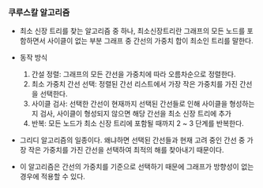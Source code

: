 ### 쿠루스칼 알고리즘 

- 최소 신장 트리를 찾는 알고리즘 중 하나, 최소신장트리란 그래프의 모든 노드를 포함하면서 사이클이 없는 부분 그래프 중 간선의 가중치 합이 최소인 트리를 말한다. 
- 동작 방식
    1. 간설 정렬: 그래프의 모든 간선을 가중치에 따라 오름차순으로 정렬한다.
    2. 최소 가중치 간선 선택: 정렬된 간선 리스트에서 가장 작은 가중치를 가진 간선을 선택한다.
    3. 사이클 검사: 선택한 간선이 현재까지 선택된 간선들로 인해 사이클을 형성하는지 검사, 사이클이 형성되지 않으면 해당 간선을 최소 신장 트리에 추가
    4. 반복: 모든 노드가 최소 신장 트리에 포함될 때까지 2 ~ 3 단계를 반복한다. 

- 그리디 알고리즘의 일종이다. 왜냐하면 선택된 간선들과 현재 고려 중인 간선 중 가장 작은 가중치를 가진 간선을 선택하여 최적의 해를 찾아내기 때문이다. 
- 이 알고리즘은 간선의 가중치를 기준으로 선택하기 때문에 그래프가 방향성이 없는 경우에 적용할 수 있다. 

